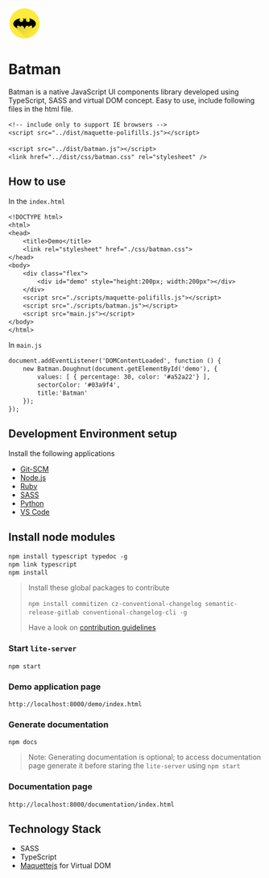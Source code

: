 ![alt](./logo_64.png) 
# Batman
Batman is a native JavaScript UI components library developed using TypeScript, SASS and virtual DOM concept. Easy to use, include following files in the html file.

```
<!-- include only to support IE browsers -->
<script src="../dist/maquette-polifills.js"></script>

<script src="../dist/batman.js"></script>
<link href="../dist/css/batman.css" rel="stylesheet" />
```

## How to use

In the `index.html`

```
<!DOCTYPE html>
<html>
<head>
    <title>Demo</title>
    <link rel="stylesheet" href="./css/batman.css">
</head>
<body>
    <div class="flex">
        <div id="demo" style="height:200px; width:200px"></div>
    </div>
    <script src="./scripts/maquette-polifills.js"></script>
    <script src="./scripts/batman.js"></script>
    <script src="main.js"></script>
</body>
</html>
```

In `main.js`

```
document.addEventListener('DOMContentLoaded', function () {
    new Batman.Doughnut(document.getElementById('demo'), {
        values: [ { percentage: 30, color: '#a52a22'} ], 
        sectorColor: '#03a9f4',
        title:'Batman'
    });
});

```

## Development Environment setup 
Install the following applications 
* [Git-SCM](https://code.siemens.com/ui-developers/git/blob/master/readme.md#git-scm-installation)
* [Node.js](https://code.siemens.com/ui-developers/git/blob/master/readme.md#setup-nodejs-and-configuring-proxy)
* [Ruby](https://code.siemens.com/ui-developers/git/blob/master/readme.md#setup-ruby-and-configure-proxy)
* [SASS](https://code.siemens.com/ui-developers/git/blob/master/readme.md#setup-sass)
* [Python](https://code.siemens.com/ui-developers/git/blob/master/readme.md#setup-python)
* [VS Code](https://code.siemens.com/ui-developers/git/blob/master/readme.md#setup-visual-studio-code)

## Install node modules

```
npm install typescript typedoc -g
npm link typescript
npm install
```
> Install these global packages to contribute
> 
> `npm install commitizen cz-conventional-changelog semantic-release-gitlab conventional-changelog-cli -g`
> 
> Have a look on [contribution guidelines](https://code.siemens.com/aravind.pampana/batman/blob/master/CONTRIBUTING.md)  

### Start `lite-server` 

```
npm start
```
### Demo application page

```
http://localhost:8000/demo/index.html
```

### Generate documentation 

```
npm docs
```
> Note: Generating documentation is optional; to access documentation page generate it before staring the `lite-server` using `npm start`   

### Documentation page 

```
http://localhost:8000/documentation/index.html
```

## Technology Stack
* SASS
* TypeScript
* [Maquettejs](maquettejs.org) for Virtual DOM

